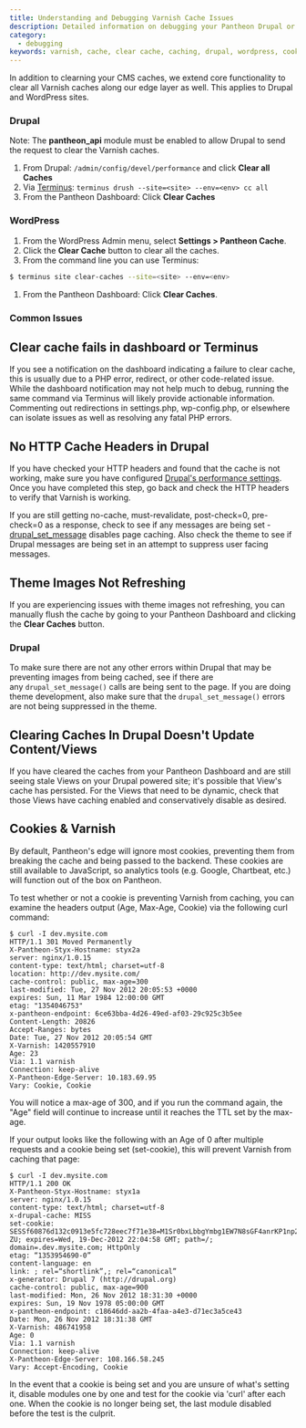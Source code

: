 ```yaml
---
title: Understanding and Debugging Varnish Cache Issues
description: Detailed information on debugging your Pantheon Drupal or WordPress Cache.
category:
  - debugging
keywords: varnish, cache, clear cache, caching, drupal, wordpress, cookies
---
```

In addition to clearning your CMS caches, we extend core functionality to clear all Varnish caches along our edge layer as well. This applies to Drupal and WordPress sites.

### Drupal
Note: The **pantheon\_api** module must be enabled to allow Drupal to send the request to clear the Varnish caches.

1. From Drupal: `/admin/config/devel/performance` and click **Clear all Caches**
2. Via [Terminus](/docs/articles/local/cli/): `terminus drush --site=<site> --env=<env> cc all`
3. From the Pantheon Dashboard: Click **Clear Caches**

### WordPress
1. From the WordPress Admin menu, select **Settings > Pantheon Cache**.
1. Click the **Clear Cache** button to clear all the caches.
1. From the command line you can use Terminus:

 ```bash
 $ terminus site clear-caches --site=<site> --env=<env>
 ```
1. From the Pantheon Dashboard: Click **Clear Caches**.

### Common Issues
## Clear cache fails in dashboard or Terminus
If you see a notification on the dashboard indicating a failure to clear cache, this is usually due to a PHP error, redirect, or other code-related issue. While the dashboard notification may not help much to debug, running the same command via Terminus will likely provide actionable information. Commenting out redirections in settings.php, wp-config.php, or elsewhere can isolate issues as well as resolving any fatal PHP errors.

## No HTTP Cache Headers in Drupal
If you have checked your HTTP headers and found that the cache is not working, make sure you have configured [Drupal's performance settings](/docs/articles/drupal/drupal-performance-and-caching-settings). Once you have completed this step, go back and check the HTTP headers to verify that Varnish is working.

If you are still getting no-cache, must-revalidate, post-check=0, pre-check=0 as a response, check to see if any messages are being set - [drupal\_set\_message](https://api.drupal.org/api/drupal/includes%21bootstrap.inc/function/drupal_set_message/7) disables page caching. Also check the theme to see if Drupal messages are being set in an attempt to suppress user facing messages.

## Theme Images Not Refreshing
If you are experiencing issues with theme images not refreshing, you can manually flush the cache by going to your Pantheon Dashboard and clicking the **Clear Caches** button.

### Drupal
To make sure there are not any other errors within Drupal that may be preventing images from being cached, see if there are any `drupal_set_message()` calls are being sent to the page. If you are doing theme development, also make sure that the `drupal_set_message()` errors are not being suppressed in the theme.


## Clearing Caches In Drupal Doesn't Update Content/Views

If you have cleared the caches from your Pantheon Dashboard and are still seeing stale Views on your Drupal powered site; it's possible that View's cache has persisted. For the Views that need to be dynamic, check that those Views have caching enabled and conservatively disable as desired.

## Cookies & Varnish

By default, Pantheon's edge will ignore most cookies, preventing them from breaking the cache and being passed to the backend. These cookies are still available to JavaScript, so analytics tools (e.g. Google, Chartbeat, etc.) will function out of the box on Pantheon. 

To test whether or not a cookie is preventing Varnish from caching, you can examine the headers output (Age, Max-Age, Cookie) via the following curl command:

```nohighlight
$ curl -I dev.mysite.com
HTTP/1.1 301 Moved Permanently
X-Pantheon-Styx-Hostname: styx2a
server: nginx/1.0.15
content-type: text/html; charset=utf-8
location: http://dev.mysite.com/
cache-control: public, max-age=300
last-modified: Tue, 27 Nov 2012 20:05:53 +0000
expires: Sun, 11 Mar 1984 12:00:00 GMT
etag: "1354046753"
x-pantheon-endpoint: 6ce63bba-4d26-49ed-af03-29c925c3b5ee
Content-Length: 20826
Accept-Ranges: bytes
Date: Tue, 27 Nov 2012 20:05:54 GMT
X-Varnish: 1420557910
Age: 23
Via: 1.1 varnish
Connection: keep-alive
X-Pantheon-Edge-Server: 10.183.69.95
Vary: Cookie, Cookie
```
You will notice a max-age of 300, and if you run the command again, the "Age" field will continue to increase until it reaches the TTL set by the max-age.

If your output looks like the following with an Age of 0 after multiple requests and a cookie being set (set-cookie), this will prevent Varnish from caching that page:

```nohighlight
$ curl -I dev.mysite.com
HTTP/1.1 200 OK
X-Pantheon-Styx-Hostname: styx1a
server: nginx/1.0.15
content-type: text/html; charset=utf-8
x-drupal-cache: MISS
set-cookie: SESSf60876d132c0913e5fc728eec7f71e38=M1Sr0bxLbbgYmbg1EW7N8sGF4anrKP1np25EkYta-ZU; expires=Wed, 19-Dec-2012 22:04:58 GMT; path=/; domain=.dev.mysite.com; HttpOnly
etag: “1353954690-0”
content-language: en
link: ; rel=“shortlink”,; rel=“canonical”
x-generator: Drupal 7 (http://drupal.org)
cache-control: public, max-age=900
last-modified: Mon, 26 Nov 2012 18:31:30 +0000
expires: Sun, 19 Nov 1978 05:00:00 GMT
x-pantheon-endpoint: c18646dd-aa2b-4faa-a4e3-d71ec3a5ce43
Date: Mon, 26 Nov 2012 18:31:38 GMT
X-Varnish: 486741958
Age: 0
Via: 1.1 varnish
Connection: keep-alive
X-Pantheon-Edge-Server: 108.166.58.245
Vary: Accept-Encoding, Cookie
```
In the event that a cookie is being set and you are unsure of what's setting it, disable modules one by one and test for the cookie via 'curl' after each one. When the cookie is no longer being set, the last module disabled before the test is the culprit.
